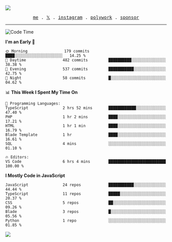 <img style="bottom: 800px;" src="https://imgur.com/rilHVxA.png"/>
<p align="center">
  <samp>
    <a href="https://fayln.com">me</a> .
    <!-- <a href="https://fayln.com/projects">projects</a> . -->
    <a href="https://go.fayln.com/twitter">𝕏</a> .
    <a href="https://go.fayln.com/instagram">instagram</a> .
    <a href="https://go.fayln.com/polywork">polywork</a> .
    <a href="https://github.com/sponsors/faridhnzz">sponsor</a>
  </samp>
</p>

---
<!--START_SECTION:waka-->
![Code Time](http://img.shields.io/badge/Code%20Time-2%2C191%20hrs%2021%20mins-blue)

**I'm an Early 🐤** 

```text
🌞 Morning                179 commits         ████░░░░░░░░░░░░░░░░░░░░░   14.25 % 
🌆 Daytime                482 commits         ██████████░░░░░░░░░░░░░░░   38.38 % 
🌃 Evening                537 commits         ███████████░░░░░░░░░░░░░░   42.75 % 
🌙 Night                  58 commits          █░░░░░░░░░░░░░░░░░░░░░░░░   04.62 % 
```


📊 **This Week I Spent My Time On** 

```text
💬 Programming Languages: 
TypeScript               2 hrs 52 mins       ████████████░░░░░░░░░░░░░   47.40 % 
PHP                      1 hr 2 mins         ████░░░░░░░░░░░░░░░░░░░░░   17.21 % 
HTML                     1 hr 1 min          ████░░░░░░░░░░░░░░░░░░░░░   16.79 % 
Blade Template           1 hr                ████░░░░░░░░░░░░░░░░░░░░░   16.61 % 
SQL                      4 mins              ░░░░░░░░░░░░░░░░░░░░░░░░░   01.10 % 

🔥 Editors: 
VS Code                  6 hrs 4 mins        █████████████████████████   100.00 % 
```

**I Mostly Code in JavaScript** 

```text
JavaScript               24 repos            ███████████░░░░░░░░░░░░░░   44.44 % 
TypeScript               11 repos            █████░░░░░░░░░░░░░░░░░░░░   20.37 % 
CSS                      5 repos             ██░░░░░░░░░░░░░░░░░░░░░░░   09.26 % 
Blade                    3 repos             █░░░░░░░░░░░░░░░░░░░░░░░░   05.56 % 
Python                   1 repo              ░░░░░░░░░░░░░░░░░░░░░░░░░   01.85 % 
```




<!--END_SECTION:waka-->

![](https://hit.yhype.me/github/profile?user_id=29797712)
